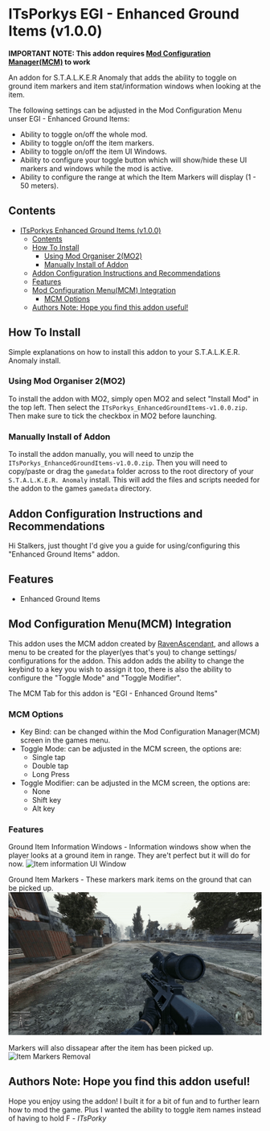 # ITsPorkys EGI - Enhanced Ground Items (v1.0.0)

**IMPORTANT NOTE: This addon requires [Mod Configuration Manager(MCM)](https://github.com/RAX-Anomaly/Anomaly-Mod-Configuration-Menu) to work**

An addon for S.T.A.L.K.E.R Anomaly that adds the ability to toggle on ground item markers and item stat/information windows when looking at the item.

The following settings can be adjusted in the Mod Configuration Menu unser EGI - Enhanced Ground Items:

- Ability to toggle on/off the whole mod.
- Ability to toggle on/off the item markers.
- Ability to toggle on/off the item UI Windows.
- Ability to configure your toggle button which will show/hide these UI markers and windows while the mod is active.
- Ability to configure the range at which the Item Markers will display (1 - 50 meters).

## Contents

- [ITsPorkys Enhanced Ground Items (v1.0.0)](#itsporkys-enhanced-ground-items-v100)
  - [Contents](#contents)
  - [How To Install](#how-to-install)
    - [Using Mod Organiser 2(MO2)](#using-mod-organiser-2mo2)
    - [Manually Install of Addon](#manually-install-of-addon)
  - [Addon Configuration Instructions and Recommendations](#addon-configuration-instructions-and-recommendations)
  - [Features](#features)
  - [Mod Configuration Menu(MCM) Integration](#mod-configuration-menumcm-integration)
    - [MCM Options](#mcm-options)
  - [Authors Note: Hope you find this addon useful!](#authors-note-hope-you-find-this-addon-useful)

## How To Install

Simple explanations on how to install this addon to your S.T.A.L.K.E.R. Anomaly install.

### Using Mod Organiser 2(MO2)

To install the addon with MO2, simply open MO2 and select "Install Mod" in the top left. Then select the `ITsPorkys_EnhancedGroundItems-v1.0.0.zip`. Then make sure to tick the checkbox in MO2 before launching.

### Manually Install of Addon

To install the addon manually, you will need to unzip the `ITsPorkys_EnhancedGroundItems-v1.0.0.zip`. Then you will need to copy/paste or drag the `gamedata` folder across to the root directory of your `S.T.A.L.K.E.R. Anomaly` install. This will add the files and scripts needed for the addon to the games `gamedata` directory.

## Addon Configuration Instructions and Recommendations

Hi Stalkers, just thought I'd give you a guide for using/configuring this "Enhanced Ground Items" addon.

## Features

- Enhanced Ground Items

## Mod Configuration Menu(MCM) Integration

This addon uses the MCM addon created by [RavenAscendant](https://github.com/RAX-Anomaly), and allows a menu to be created for the player(yes that's you) to change settings/ configurations for the addon. This addon adds the ability to change the keybind to a key you wish to assign it too, there is also the ability to configure the "Toggle Mode" and "Toggle Modifier".

The MCM Tab for this addon is "EGI - Enhanced Ground Items"

### MCM Options

- Key Bind: can be changed within the Mod Configuration Manager(MCM) screen in the games menu.
- Toggle Mode: can be adjusted in the MCM screen, the options are:
  - Single tap
  - Double tap
  - Long Press
- Toggle Modifier: can be adjusted in the MCM screen, the options are:
  - None
  - Shift key
  - Alt key

### Features

Ground Item Information Windows - Information windows show when the player looks at a ground item in range. They are't perfect but it will do for now.
![Item information UI Window](/images/stalker-UI-Info-Window.gif)

Ground Item Markers - These markers mark items on the ground that can be picked up.
![Item Markers](/images/stalker-markers.gif)

Markers will also dissapear after the item has been picked up.
![Item Markers Removal](/images/stalker-pickup.gif)

## Authors Note: Hope you find this addon useful!

Hope you enjoy using the addon! I built it for a bit of fun and to further learn how to mod the game. Plus I wanted the ability to toggle item names instead of having to hold F - _ITsPorky_
